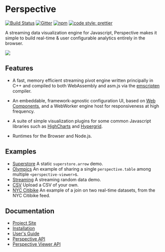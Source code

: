 # Perspective

[![Build Status](https://travis-ci.org/jpmorganchase/perspective.svg?branch=master)](https://travis-ci.org/jpmorganchase/perspective)
[![Gitter](https://img.shields.io/gitter/room/nwjs/nw.js.svg)](https://gitter.im/jpmorganchase/perspective)
[![npm](https://img.shields.io/npm/v/@jpmorganchase/perspective.svg?style=flat-square)](https://www.npmjs.com/package/@jpmorganchase/perspective)
[![code style: prettier](https://img.shields.io/badge/code_style-prettier-ff69b4.svg?style=flat-square)](https://github.com/prettier/prettier)

A streaming data visualization engine for Javascript, Perspective makes it 
simple to build real-time & user configurable analytics entirely in the browser.

<img src="https://jpmorganchase.github.io/perspective/img/demo.gif">

## Features

- A fast, memory efficient streaming pivot engine written principally in C++ and
  compiled to both WebAssembly and asm.js via the
  [emscripten](https://github.com/kripken/emscripten) compiler.

- An embeddable, framework-agnostic configuration UI, based
  on [Web Components](https://www.webcomponents.org/), and a WebWorker engine 
  host for responsiveness at high frequency.

- A suite of simple visualization plugins for some common Javascript libraries such as
  [HighCharts](https://github.com/highcharts/highcharts) and 
  [Hypergrid](https://github.com/fin-hypergrid/core).

- Runtimes for the Browser and Node.js.

## Examples

* [Superstore](https://jsfiddle.net/texodus/gsoybtrp/show/) A static `superstore.arrow` demo.
* [Olympics](https://jsfiddle.net/texodus/eax9tqbm/show/) An example of sharing a single `perspective.table` among multiple `<perspective-viewer>`s.
* [Streaming](https://jsfiddle.net/texodus/84u926L1/show/) A streaming random data demo.
* [CSV](https://jsfiddle.net/texodus/pcrnd4jg/show/) Upload a CSV of your own.
* [NYC Citibike](https://jsfiddle.net/texodus/m2rwz690/) An example of a join on two real-time datasets, from the NYC Citibike feed.

## Documentation

* [Project Site](https://jpmorganchase.github.io/perspective/)
* [Installation](https://jpmorganchase.github.io/perspective/docs/installation.html)
* [User's Guide](https://jpmorganchase.github.io/perspective/docs/usage.html)
* [Perspective API](https://jpmorganchase.github.io/perspective/docs/perspective_api.html)
* [Perspective Viewer API](https://jpmorganchase.github.io/perspective/docs/viewer_api.html)
